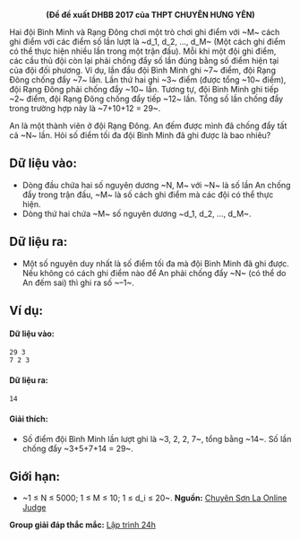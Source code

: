 **<center>(Đề đề xuất DHBB 2017 của THPT CHUYÊN HƯNG YÊN)</center>**

Hai đội Bình Minh và Rạng Đông chơi một trò chơi ghi điểm với ~M~ cách ghi điểm với các điểm số lần lượt là ~d_1, d_2, …, d_M~ (Một cách ghi điểm có thể thực hiện nhiều lần trong một trận đấu). Mỗi khi một đội ghi điểm, các cầu thủ đội còn lại phải chống đẩy số lần đúng bằng số điểm hiện tại của đội đối phương. Ví dụ, lần đầu đội Bình Minh ghi ~7~ điểm, đội Rạng Đông chống đẩy ~7~ lần. Lần thứ hai ghi ~3~ điểm (được tổng ~10~ điểm), đội Rạng Đông phải chống đẩy ~10~ lần. Tương tự, đội Bình Minh ghi tiếp ~2~ điểm, đội Rạng Đông chống đẩy tiếp ~12~ lần. Tổng số lần chống đẩy trong trường hợp này là ~7+10+12 = 29~.

An là một thành viên ở đội Rạng Đông. An đếm được mình đã chống đẩy tất cả ~N~ lần. Hỏi số điểm tối đa đội Bình Minh đã ghi được là bao nhiêu?

## Dữ liệu vào:
- Dòng đầu chứa hai số nguyên dương ~N, M~ với ~N~ là số lần An chống đẩy trong trận đấu, ~M~ là số cách ghi điểm mà các đội có thể thực hiện.
- Dòng thứ hai chứa ~M~ số nguyên dương ~d_1, d_2, …, d_M~.

## Dữ liệu ra:
- Một số nguyên duy nhất là số điểm tối đa mà đội Bình Minh đã ghi được. Nếu không có cách ghi điểm nào để An phải chống đẩy ~N~ (có thể do An đếm sai) thì ghi ra số ~–1~.

## Ví dụ:
#### Dữ liệu vào:
```
29 3
7 2 3
```

#### Dữ liệu ra:
```
14
```

#### Giải thích:
- Số điểm đội Bình Minh lần lượt ghi là ~3, 2, 2, 7~, tổng bằng ~14~. Số lần chống đẩy ~3+5+7+14 = 29~.

## Giới hạn:
- ~1 ≤ N ≤ 5000; 1 ≤ M ≤ 10; 1 ≤ d_i ≤ 20~.
**Nguồn:** [Chuyên Sơn La Online Judge](http://csloj.ddns.net/)

**Group giải đáp thắc mắc:** [Lập trình 24h](https://www.facebook.com/groups/1386904321519984)